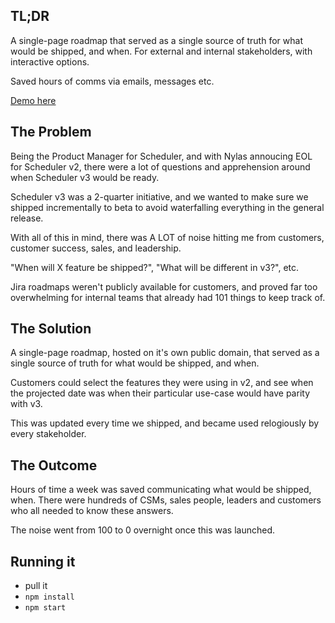 
## TL;DR

A single-page roadmap that served as a single source of truth for what would be shipped, and when. For external and internal stakeholders, with interactive options.

Saved hours of comms via emails, messages etc.

[Demo here](https://scheduler-v3-roadmap.vercel.app/)

## The Problem

Being the Product Manager for Scheduler, and with Nylas annoucing EOL for Scheduler v2, there were a lot of questions and apprehension around when Scheduler v3 would be ready.

Scheduler v3 was a 2-quarter initiative, and we wanted to make sure we shipped incrementally to beta to avoid waterfalling everything in the general release.

With all of this in mind, there was A LOT of noise hitting me from customers, customer success, sales, and leadership.

"When will X feature be shipped?", "What will be different in v3?", etc.

Jira roadmaps weren't publicly available for customers, and proved far too overwhelming for internal teams that already had 101 things to keep track of.

## The Solution

A single-page roadmap, hosted on it's own public domain, that served as a single source of truth for what would be shipped, and when.

Customers could select the features they were using in v2, and see when the projected date was when their particular use-case would have parity with v3.

This was updated every time we shipped, and became used relogiously by every stakeholder.

## The Outcome

Hours of time a week was saved communicating what would be shipped, when. There were hundreds of CSMs, sales people, leaders and customers who all needed to know these answers.

The noise went from 100 to 0 overnight once this was launched.

## Running it

- pull it
- `npm install`
- `npm start`

